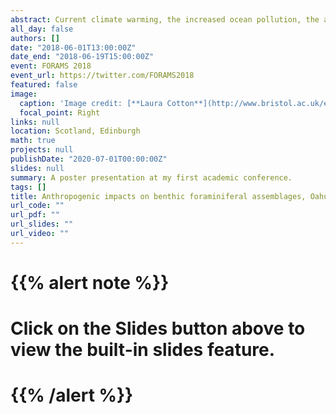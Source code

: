 ```yaml
---
abstract: Current climate warming, the increased ocean pollution, the acidification of the oceans, and the manifold forms of habitat destruction endanger modern marine ecosystems. To understand the extent, causes and consequences of the ongoing global change, quantitative data about the change through time must be compiled. Furthermore, methods to identify and monitor the impact of climate change and anthropogenic stress on an ecosystem through time together with indicators of the ecological condition of the environment are vitally needed. 
all_day: false
authors: []
date: "2018-06-01T13:00:00Z"
date_end: "2018-06-19T15:00:00Z"
event: FORAMS 2018
event_url: https://twitter.com/FORAMS2018
featured: false
image:
  caption: 'Image credit: [**Laura Cotton**](http://www.bristol.ac.uk/earthsciences/people/laura-j-cotton/index.html)'
  focal_point: Right
links: null
location: Scotland, Edinburgh
math: true
projects: null
publishDate: "2020-07-01T00:00:00Z"
slides: null
summary: A poster presentation at my first academic conference.
tags: []
title: Anthropogenic impacts on benthic foraminiferal assemblages, Oahu, Hawaii 
url_code: ""
url_pdf: ""
url_slides: ""
url_video: ""
---
```


# {{% alert note %}}
# Click on the **Slides** button above to view the built-in slides feature.
# {{% /alert %}}

